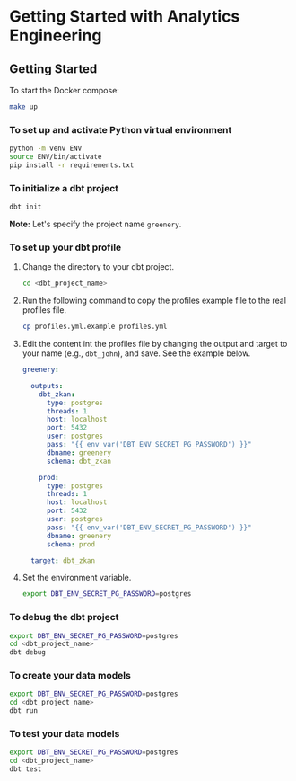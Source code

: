 # Getting Started with Analytics Engineering

## Getting Started

To start the Docker compose:

```sh
make up
```

### To set up and activate Python virtual environment

```bash
python -m venv ENV
source ENV/bin/activate
pip install -r requirements.txt
```

### To initialize a dbt project

```bash
dbt init
```

**Note:** Let's specify the project name `greenery`.

### To set up your dbt profile

1. Change the directory to your dbt project.

    ```bash
    cd <dbt_project_name>
    ```

1. Run the following command to copy the profiles example file to the real
   profiles file.

    ```bash
    cp profiles.yml.example profiles.yml
    ```

1. Edit the content int the profiles file by changing the output and target to
   your name (e.g., `dbt_john`), and save. See the example below.

    ```yaml
    greenery:

      outputs:
        dbt_zkan:
          type: postgres
          threads: 1
          host: localhost
          port: 5432
          user: postgres
          pass: "{{ env_var('DBT_ENV_SECRET_PG_PASSWORD') }}"
          dbname: greenery
          schema: dbt_zkan

        prod:
          type: postgres
          threads: 1
          host: localhost
          port: 5432
          user: postgres
          pass: "{{ env_var('DBT_ENV_SECRET_PG_PASSWORD') }}"
          dbname: greenery
          schema: prod

      target: dbt_zkan
    ```

1. Set the environment variable.

    ```bash
    export DBT_ENV_SECRET_PG_PASSWORD=postgres
    ```

### To debug the dbt project

```bash
export DBT_ENV_SECRET_PG_PASSWORD=postgres
cd <dbt_project_name>
dbt debug
```

### To create your data models

```bash
export DBT_ENV_SECRET_PG_PASSWORD=postgres
cd <dbt_project_name>
dbt run
```

### To test your data models

```bash
export DBT_ENV_SECRET_PG_PASSWORD=postgres
cd <dbt_project_name>
dbt test
```
